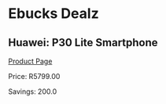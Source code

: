 
# Ebucks Dealz
## Huawei: P30 Lite Smartphone
[Product Page](https://www.ebucks.com/web/shop/productSelected.do?prodId=536671189&catId=714947548)

Price: R5799.00

Savings: 200.0


	